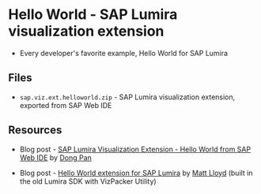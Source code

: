 Hello World - SAP Lumira visualization extension
=================================================
 * Every developer's favorite example, Hello World for SAP Lumira

Files
-----------
* `sap.viz.ext.helloworld.zip` - SAP Lumira visualization extension, exported from SAP Web IDE

Resources
-----------
* Blog post - [SAP Lumira Visualization Extension - Hello World from SAP Web IDE](http://scn.sap.com/community/lumira/blog/2014/12/10/sap-lumira-chart-extension--hello-world-from-sap-web-ide) by [Dong Pan](http://scn.sap.com/people/dong.pan)

* Blog post - [Hello World extension for SAP Lumira](http://scn.sap.com/community/lumira/blog/2013/12/19/hello-world-extension-for-sap-lumira) by [Matt Lloyd](http://scn.sap.com/people/matt.lloyd) (built in the old Lumira SDK with VizPacker Utility)
